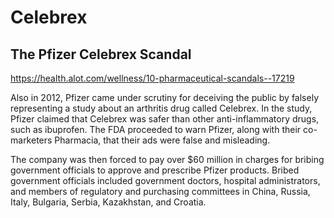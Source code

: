 # Celebrex

## The Pfizer Celebrex Scandal

<https://health.alot.com/wellness/10-pharmaceutical-scandals--17219>

Also in 2012, Pfizer came under scrutiny for deceiving the public by falsely representing a study about an arthritis drug called Celebrex. In the study, Pfizer claimed that Celebrex was safer than other anti-inflammatory drugs, such as ibuprofen.  The FDA proceeded to warn Pfizer, along with their co-marketers Pharmacia, that their ads were false and misleading.

The company was then forced to pay over $60 million in charges for bribing government officials to approve and prescribe Pfizer products. Bribed government officials included government doctors, hospital administrators, and members of regulatory and purchasing committees in China, Russia, Italy, Bulgaria, Serbia, Kazakhstan, and Croatia.

